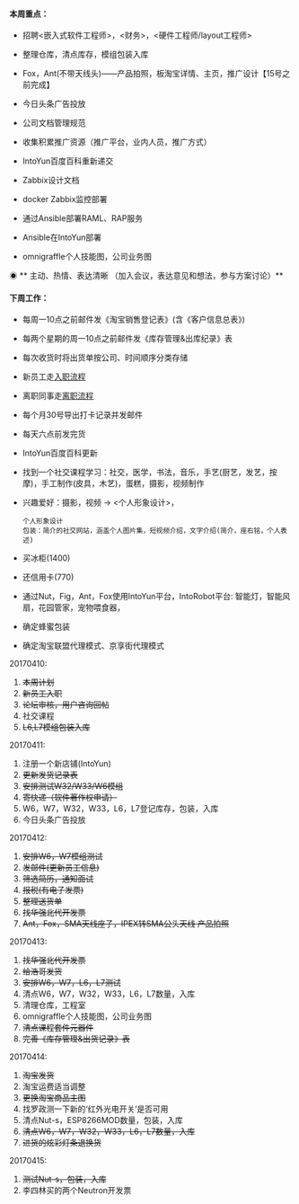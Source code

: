 #### **本周重点：**

* 招聘&lt;嵌入式软件工程师&gt;，&lt;财务&gt;，&lt;硬件工程师/layout工程师&gt;

* 整理仓库，清点库存，模组包装入库

* Fox，Ant\(不带天线头\)——产品拍照，板淘宝详情、主页，推广设计【15号之前完成】

* 今日头条广告投放

* 公司文档管理规范

* 收集积累推广资源（推广平台，业内人员，推广方式）

* IntoYun百度百科重新递交

* Zabbix设计文档

* docker Zabbix监控部署

* 通过Ansible部署RAML、RAP服务

* Ansible在IntoYun部署

* omnigraffle个人技能图，公司业务图

◉ ** 主动、热情、表达清晰 （加入会议，表达意见和想法，参与方案讨论）**

#### **下周工作：**

* 每周一10点之前邮件发《淘宝销售登记表》\(含《客户信息总表》\)

* 每两个星期的周一10点之前邮件发《库存管理&出库纪录》表

* 每次收货时将出货单按公司、时间顺序分类存储

* 新员工走[入职流程](/第5章：企业相关/摩仑/新员工入职.md)

* 离职同事走[离职流程](/第5章：企业相关/摩仑/员工离职流程.md)

* 每个月30号导出打卡记录并发邮件

* 每天六点前发完货

* IntoYun百度百科更新

* 找到一个社交课程学习：社交，医学，书法，音乐，手艺\(厨艺，发艺，按摩\)，手工制作\(皮具，木艺\)，蛋糕，摄影，视频制作

* 兴趣爱好：摄影，视频 -&gt; &lt;个人形象设计&gt;，

  ```
  个人形象设计
  包装：简介的社交网站，涵盖个人图片集，短视频介绍，文字介绍(简介，座右铭，个人表述)
  ```

* 买冰柜\(1400\)

* 还信用卡\(770\)

* 通过Nut，Fig，Ant，Fox使用IntoYun平台，IntoRobot平台: 智能灯，智能风扇，花园管家，宠物喂食器，

* 确定蜂蜜包装

* 确定淘宝联盟代理模式、京享街代理模式

20170410:

1. ~~本周计划~~
2. ~~新员工入职~~
3. ~~论坛审核，用户咨询回帖~~
4. 社交课程
5. ~~L6,L7模组包装入库~~

20170411:

1. 注册一个新店铺\(IntoYun\)
2. ~~更新发货记录表~~
3. ~~安排测试W32/W33/W6模组~~
4. ~~寄快递（软件著作权申请）~~
5. W6，W7，W32，W33，L6，L7登记库存，包装，入库
6. 今日头条广告投放

20170412:

1. ~~安排W6，W7模组测试~~
2. ~~发邮件\(更新员工信息\)~~
3. ~~筛选简历，通知面试~~
4. ~~报税\(有电子发票\)~~
5. ~~整理送货单~~
6. ~~找华强北代开发票~~
7. ~~Ant，Fox，SMA天线座子，IPEX转SMA公头天线 产品拍照~~

20170413:

1. ~~找华强北代开发票~~
2. ~~给浩哥发货~~
3. ~~安排W6，W7，L6，L7测试~~
4. 清点W6，W7，W32，W33，L6，L7数量，入库
5. 清理仓库，工程室
6. omnigraffle个人技能图，公司业务图
7. ~~清点课程套件元器件~~
8. ~~完善《库存管理&出货记录》表~~

20170414:

1. ~~淘宝发货~~
2. 淘宝运费适当调整
3. ~~更换淘宝商品主图~~
4. 找罗政测一下新的‘红外光电开关’是否可用
5. 清点Nut-s，ESP8266MOD数量，包装，入库
6. ~~清点W6，W7，W32，W33，L6，L7数量，入库~~
7. ~~进货的炫彩灯条退换货~~

20170415:

1. ~~测试Nut-s，包装，入库~~
2. 李四林买的两个Neutron开发票



